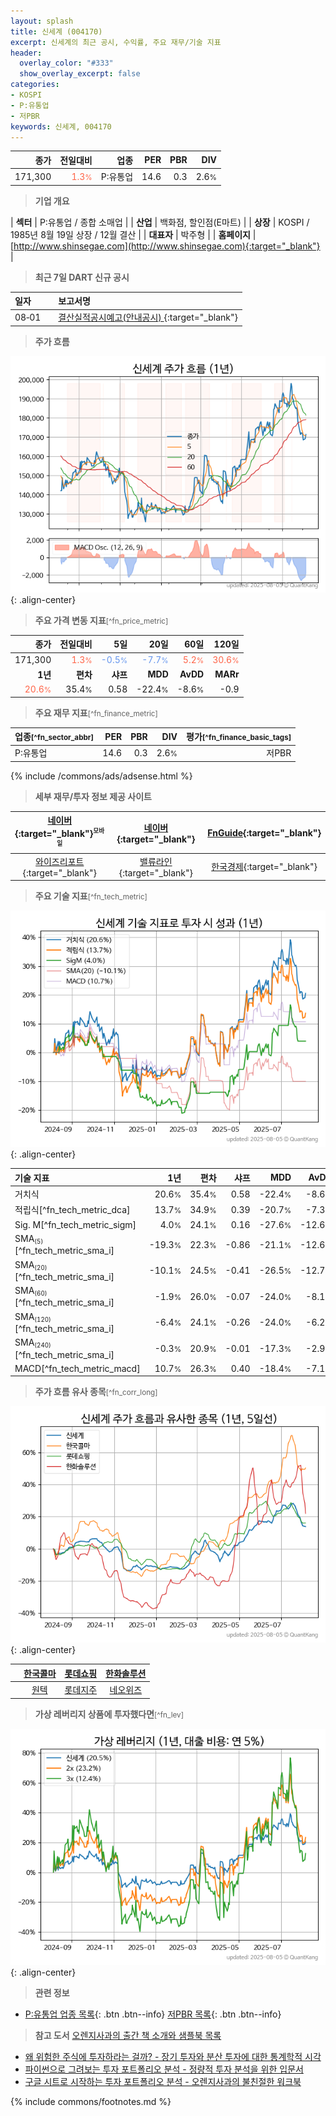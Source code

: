 ```yaml
---
layout: splash
title: 신세계 (004170)
excerpt: 신세계의 최근 공시, 수익률, 주요 재무/기술 지표
header:
  overlay_color: "#333"
  show_overlay_excerpt: false
categories:
- KOSPI
- P:유통업
- 저PBR
keywords: 신세계, 004170
---
```


| **종가** | **전일대비** | **업종** | **PER** | **PBR** | **DIV** |
| -------: | -----------: | -------: | ------: | ------: | ------: |
| 171,300 | <span style="color: tomato">1.3<small>%</small></span> | P:유통업 | 14.6 | 0.3 | 2.6<small>%</small> |

<!-- more -->


> **기업 개요**<a id="company"></a>

| <span style="white-space:nowrap;">**섹터**</span> | P:유통업 / 종합 소매업 |
| <span style="white-space:nowrap;">**산업**</span> | 백화점, 할인점(E마트) |
| <span style="white-space:nowrap;">**상장**</span> | KOSPI / 1985년 8월 19일 상장 / 12월 결산 |
| <span style="white-space:nowrap;">**대표자**</span> | 박주형 |
| <span style="white-space:nowrap;">**홈페이지**</span> | [http://www.shinsegae.com](http://www.shinsegae.com){:target="_blank"} |


> **최근 7일 DART 신규 공시**<a id="dart"></a>

| **일자** |      | **보고서명** |
| :------- | :--- | :----------- |
| 08&#x2011;01 | | [결산실적공시예고(안내공시)              ](https://dart.fss.or.kr/dsaf001/main.do?rcpNo=20250801800250){:target="_blank"} |


> **주가 흐름**<a id="price"></a>

![004170](/stock/images/004170.png){: .align-center}


> **주요 가격 변동 지표**<small>[^fn_price_metric]</small>

| **종가** | **전일대비** | **5일** | **20일** | **60일** | **120일** |
| -------: | -----------: | ------: | -------: | -------: | --------: |
| 171,300 | <span style="color: tomato">1.3<small>%</small></span> | <span style="color: cornflowerblue">-0.5<small>%</small></span> | <span style="color: cornflowerblue">-7.7<small>%</small></span> | <span style="color: tomato">5.2<small>%</small></span> | <span style="color: tomato">30.6<small>%</small></span> |
| **1년** | **편차** | **샤프** | **MDD** | **AvDD** | **MARr** |
| <span style="color: tomato">20.6<small>%</small></span> | 35.4<small>%</small> | 0.58 | -22.4<small>%</small> | -8.6<small>%</small> | -0.9 |


> **주요 재무 지표**<small>[^fn_finance_metric]</small>

| **업종**<small>[^fn_sector_abbr]</small> | **PER** | **PBR** | **DIV** | **평가**<small>[^fn_finance_basic_tags]</small> |
| :--------------------------------------- | ------: | ------: | ------: | ----------------------------------------------: |
| P:유통업 | 14.6 | 0.3 | 2.6<small>%</small> | 저PBR |



{% include /commons/ads/adsense.html %}

> **세부 재무/투자 정보 제공 사이트**

| [네이버](https://m.stock.naver.com/domestic/stock/004170/finance/summary){:target="_blank"}<sup><small>모바일</small></sup> | [네이버](https://finance.naver.com/item/coinfo.naver?code=004170){:target="_blank"} | [FnGuide](https://comp.fnguide.com/SVO2/ASP/SVD_Invest.asp?gicode=A004170&MenuYn=Y){:target="_blank"} |
| :---: | :---: | :---: |
| [와이즈리포트](https://comp.wisereport.co.kr/company/c1040001.aspx?cmp_cd=004170){:target="_blank"} | [밸류라인](https://www.valueline.co.kr/finance/summary/004170){:target="_blank"} | [한국경제](https://markets.hankyung.com/stock/004170/financial-summary){:target="_blank"} |


> **주요 기술 지표**<small>[^fn_tech_metric]</small>


![004170](/stock/images/004170_tech.png){: .align-center}

| **기술 지표** | **1년** | **편차** | **샤프** | **MDD** | **AvDD** |
| :------------ | ------: | -----------: | -------: | ------: | -------: |
| 거치식 | 20.6<small>%</small> | 35.4<small>%</small> | 0.58 | -22.4<small>%</small> | -8.6<small>%</small> |
| 적립식[^fn_tech_metric_dca] | 13.7<small>%</small> | 34.9<small>%</small> | 0.39 | -20.7<small>%</small> | -7.3<small>%</small> |
| Sig. M[^fn_tech_metric_sigm] | 4.0<small>%</small> | 24.1<small>%</small> | 0.16 | -27.6<small>%</small> | -12.6<small>%</small> |
| SMA<small><sub>(5)</sub></small>[^fn_tech_metric_sma_i] | -19.3<small>%</small> | 22.3<small>%</small> | -0.86 | -21.1<small>%</small> | -12.6<small>%</small> |
| SMA<small><sub>(20)</sub></small>[^fn_tech_metric_sma_i] | -10.1<small>%</small> | 24.5<small>%</small> | -0.41 | -26.5<small>%</small> | -12.7<small>%</small> |
| SMA<small><sub>(60)</sub></small>[^fn_tech_metric_sma_i] | -1.9<small>%</small> | 26.0<small>%</small> | -0.07 | -24.0<small>%</small> | -8.1<small>%</small> |
| SMA<small><sub>(120)</sub></small>[^fn_tech_metric_sma_i] | -6.4<small>%</small> | 24.1<small>%</small> | -0.26 | -24.0<small>%</small> | -6.2<small>%</small> |
| SMA<small><sub>(240)</sub></small>[^fn_tech_metric_sma_i] | -0.3<small>%</small> | 20.9<small>%</small> | -0.01 | -17.3<small>%</small> | -2.9<small>%</small> |
| MACD[^fn_tech_metric_macd] | 10.7<small>%</small> | 26.3<small>%</small> | 0.40 | -18.4<small>%</small> | -7.1<small>%</small> |


> **주가 흐름 유사 종목**<a id="corr"></a><small>[^fn_corr_long]</small>

![004170](/stock/images/004170_corr.png){: .align-center}

|       | [한국콜마](/161890/) | [롯데쇼핑](/023530/) | [한화솔루션](/009830/) |
| :---: | :------------------------------------: | :------------------------------------: | :------------------------------------: |
|       | [원텍](/336570/) | [롯데지주](/004990/) | [네오위즈](/095660/) |


> **가상 레버리지 상품에 투자했다면**<a id="2x"></a><small>[^fn_lev]</small>

![004170](/stock/images/004170_2x.png){: .align-center}


> **관련 정보**

- [P:유통업 업종 목록](/stats/sector/kospi_업종_유통업_종목/){: .btn .btn--info} [저PBR 목록](/fn/fn_low_pbr/){: .btn .btn--info}

> **참고 도서** [오렌지사과의 출간 책 소개와 샘플북 목록](https://kongdori.tistory.com/691)

- [왜 위험한 주식에 투자하라는 걸까? - 장기 투자와 분산 투자에 대한 통계학적 시각](https://kongdori.tistory.com/421)
- [파이썬으로 그려보는 투자 포트폴리오 분석  - 정량적 투자 분석을 위한 입문서](https://kongdori.tistory.com/643)
- [구글 시트로 시작하는 투자 포트폴리오 분석 - 오렌지사과의 불친절한 워크북](https://kongdori.tistory.com/449)


{% include commons/footnotes.md %}